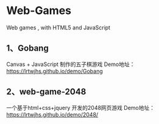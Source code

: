 # Web-Games
Web games , with HTML5 and JavaScript

##  1、Gobang
Canvas + JavaScript 制作的五子棋游戏
Demo地址：https://lrtwjhs.github.io/demo/Gobang

##  2、web-game-2048
一个基于html+css+jquery 开发的2048网页游戏
Demo地址：https://lrtwjhs.github.io/demo/2048/
